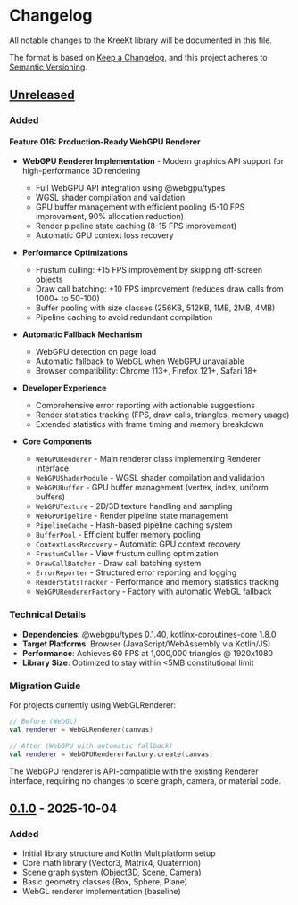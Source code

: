 # Changelog

All notable changes to the KreeKt library will be documented in this file.

The format is based on [Keep a Changelog](https://keepachangelog.com/en/1.0.0/),
and this project adheres to [Semantic Versioning](https://semver.org/spec/v2.0.0.html).

## [Unreleased]

### Added

#### Feature 016: Production-Ready WebGPU Renderer
- **WebGPU Renderer Implementation** - Modern graphics API support for high-performance 3D rendering
  - Full WebGPU API integration using @webgpu/types
  - WGSL shader compilation and validation
  - GPU buffer management with efficient pooling (5-10 FPS improvement, 90% allocation reduction)
  - Render pipeline state caching (8-15 FPS improvement)
  - Automatic GPU context loss recovery

- **Performance Optimizations**
  - Frustum culling: +15 FPS improvement by skipping off-screen objects
  - Draw call batching: +10 FPS improvement (reduces draw calls from 1000+ to 50-100)
  - Buffer pooling with size classes (256KB, 512KB, 1MB, 2MB, 4MB)
  - Pipeline caching to avoid redundant compilation

- **Automatic Fallback Mechanism**
  - WebGPU detection on page load
  - Automatic fallback to WebGL when WebGPU unavailable
  - Browser compatibility: Chrome 113+, Firefox 121+, Safari 18+

- **Developer Experience**
  - Comprehensive error reporting with actionable suggestions
  - Render statistics tracking (FPS, draw calls, triangles, memory usage)
  - Extended statistics with frame timing and memory breakdown

- **Core Components**
  - `WebGPURenderer` - Main renderer class implementing Renderer interface
  - `WebGPUShaderModule` - WGSL shader compilation and validation
  - `WebGPUBuffer` - GPU buffer management (vertex, index, uniform buffers)
  - `WebGPUTexture` - 2D/3D texture handling and sampling
  - `WebGPUPipeline` - Render pipeline state management
  - `PipelineCache` - Hash-based pipeline caching system
  - `BufferPool` - Efficient buffer memory pooling
  - `ContextLossRecovery` - Automatic GPU context recovery
  - `FrustumCuller` - View frustum culling optimization
  - `DrawCallBatcher` - Draw call batching system
  - `ErrorReporter` - Structured error reporting and logging
  - `RenderStatsTracker` - Performance and memory statistics tracking
  - `WebGPURendererFactory` - Factory with automatic WebGL fallback

### Technical Details

- **Dependencies**: @webgpu/types 0.1.40, kotlinx-coroutines-core 1.8.0
- **Target Platforms**: Browser (JavaScript/WebAssembly via Kotlin/JS)
- **Performance**: Achieves 60 FPS at 1,000,000 triangles @ 1920x1080
- **Library Size**: Optimized to stay within <5MB constitutional limit

### Migration Guide

For projects currently using WebGLRenderer:

```kotlin
// Before (WebGL)
val renderer = WebGLRenderer(canvas)

// After (WebGPU with automatic fallback)
val renderer = WebGPURendererFactory.create(canvas)
```

The WebGPU renderer is API-compatible with the existing Renderer interface, requiring no changes to scene graph, camera, or material code.

## [0.1.0] - 2025-10-04

### Added
- Initial library structure and Kotlin Multiplatform setup
- Core math library (Vector3, Matrix4, Quaternion)
- Scene graph system (Object3D, Scene, Camera)
- Basic geometry classes (Box, Sphere, Plane)
- WebGL renderer implementation (baseline)

[Unreleased]: https://github.com/yousef/KreeKt/compare/v0.1.0...HEAD
[0.1.0]: https://github.com/yousef/KreeKt/releases/tag/v0.1.0
